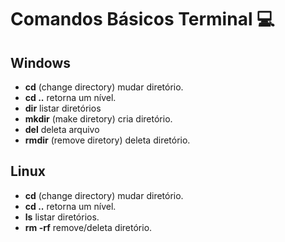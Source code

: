 # Comandos Básicos Terminal 💻

## Windows
 - **cd** (change directory) mudar diretório.
 - **cd ..**  retorna um nível.
 - **dir** listar diretórios
 - **mkdir** (make diretory) cria diretório.
 - **del** deleta arquivo
 - **rmdir** (remove diretory) deleta diretório.

## Linux
 - **cd** (change directory) mudar diretório.
 - **cd ..**  retorna um nível.
 - **ls** listar diretórios.
 - **rm -rf** remove/deleta diretório.
